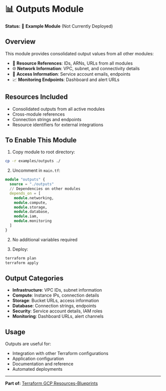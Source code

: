 # 📊 Outputs Module

**Status:** 📘 **Example Module** (Not Currently Deployed)

## Overview
This module provides consolidated output values from all other modules:
- 🔗 **Resource References**: IDs, ARNs, URLs from all modules
- 🌐 **Network Information**: VPC, subnet, and connectivity details
- 🔑 **Access Information**: Service account emails, endpoints
- 📈 **Monitoring Endpoints**: Dashboard and alert URLs

## Resources Included
- Consolidated outputs from all active modules
- Cross-module references
- Connection strings and endpoints
- Resource identifiers for external integrations

## To Enable This Module
1. Copy module to root directory:
```bash
cp -r examples/outputs ./
```

2. Uncomment in `main.tf`:
```terraform
module "outputs" {
  source = "./outputs"
  // Dependencies on other modules
  depends_on = [
    module.networking,
    module.compute,
    module.storage,
    module.database,
    module.iam,
    module.monitoring
  ]
}
```

2. No additional variables required

3. Deploy:
```bash
terraform plan
terraform apply
```

## Output Categories
- **Infrastructure**: VPC IDs, subnet information
- **Compute**: Instance IPs, connection details
- **Storage**: Bucket URLs, access information
- **Database**: Connection strings, endpoints
- **Security**: Service account details, IAM roles
- **Monitoring**: Dashboard URLs, alert channels

## Usage
Outputs are useful for:
- Integration with other Terraform configurations
- Application configuration
- Documentation and reference
- Automated deployments

---
**Part of:** [Terraform GCP Resources-Blueprints](../README.md)
